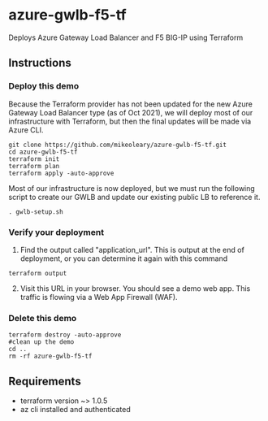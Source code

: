 # azure-gwlb-f5-tf
Deploys Azure Gateway Load Balancer and F5 BIG-IP using Terraform

## Instructions

### Deploy this demo
Because the Terraform provider has not been updated for the new Azure Gateway Load Balancer type (as of Oct 2021), we will deploy most of our infrastructure with Terraform, but then the final updates will be made via Azure CLI.
````
git clone https://github.com/mikeoleary/azure-gwlb-f5-tf.git
cd azure-gwlb-f5-tf
terraform init
terraform plan
terraform apply -auto-approve
````
Most of our infrastructure is now deployed, but we must run the following script to create our GWLB and update our existing public LB to reference it.
````
. gwlb-setup.sh
````

### Verify your deployment
1. Find the output called "application_url". This is output at the end of deployment, or you can determine it again with this command
````
terraform output
````
2. Visit this URL in your browser. You should see a demo web app. This traffic is flowing via a Web App Firewall (WAF).

### Delete this demo
````
terraform destroy -auto-approve
#clean up the demo
cd ..
rm -rf azure-gwlb-f5-tf
````

## Requirements
- terraform version ~> 1.0.5
- az cli installed and authenticated